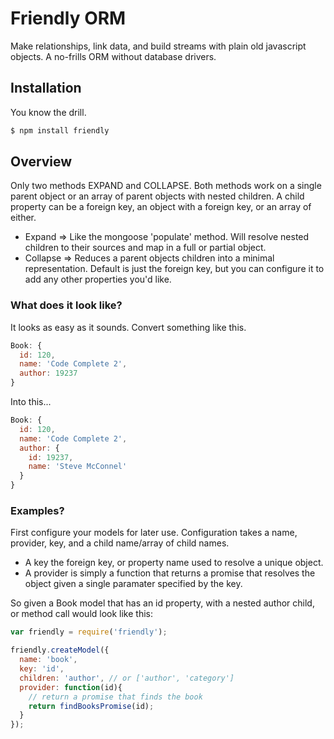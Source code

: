 # Friendly ORM

Make relationships, link data, and build streams with plain old javascript objects. A no-frills ORM without database drivers.

## Installation

You know the drill.

```sh
$ npm install friendly
```

## Overview

Only two methods EXPAND and COLLAPSE. Both methods work on a single parent object or an array of parent objects with nested children. A child property can be a foreign key, an object with a foreign key, or an array of either.

- Expand => Like the mongoose 'populate' method. Will resolve nested children to their sources and map in a full or partial object.
- Collapse => Reduces a parent objects children into a minimal representation. Default is just the foreign key, but you can configure it to add any other properties you'd like.

### What does it look like?

It looks as easy as it sounds. Convert something like this.

``` js
Book: {
  id: 120,
  name: 'Code Complete 2',
  author: 19237
}
```

Into this...
``` js
Book: {
  id: 120,
  name: 'Code Complete 2',
  author: {
    id: 19237,
    name: 'Steve McConnel'
  }
}
```

### Examples?

First configure your models for later use. Configuration takes a name, provider, key, and a child name/array of child names.

- A key the foreign key, or property name used to resolve a unique object.
- A provider is simply a function that returns a promise that resolves the object given a single paramater specified by the key.

So given a Book model that has an id property, with a nested author child, or method call would look like this:

``` js
var friendly = require('friendly');

friendly.createModel({
  name: 'book',
  key: 'id',
  children: 'author', // or ['author', 'category']
  provider: function(id){
    // return a promise that finds the book
    return findBooksPromise(id);
  }
});
```
